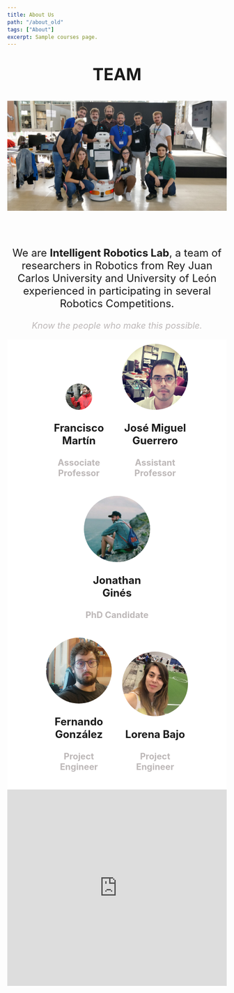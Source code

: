 ```yaml
---
title: About Us
path: "/about_old"
tags: ["About"]
excerpt: Sample courses page.
---
```


<style>
.grid {
  background: #fff;
  margin-bottom: 10px;
}

.grid .grid-img {
  width: 30%;
  margin: 10px;
  display: inline-block;
  position: relative;
}

.grid-img img {
  border-top-left-radius: 80%;
  border-top-right-radius: 80%;
  border-bottom-right-radius: 80%;
  border-bottom-left-radius: 80%;
}

.description {
  max-width: 100%;
  margin-top: 50px;
}

.description p {
  max-width: 100%;
  text-align: center;
}
iframe {
  width: 100%;
}
</style>

<div style="text-align: center;">

  <p style="font-size:38px">
    <strong>TEAM</strong>
  </p>
  <img src="../assets/images/intellrobotslab_team.jpg">

  <div class="description">
    <p style="font-size:24px">
      <br>
      We are <strong>Intelligent Robotics Lab</strong>, a team of researchers in Robotics
      from Rey Juan Carlos University and University of León experienced in
      participating in several Robotics Competitions.
    </p>
  </div>

  <p style="font-size:20px; color:#bdb8b8;">
    <i>Know the people who make this possible.</i>
  </p>
  <!-- start images Grid -->

  <div class="grid">
    <div class="grid-img">
      <img width="40%" src="../assets/images/paco.bin">
      <p style="font-size:24px">
        <strong>Francisco Martín</strong>
      </p>
      <p style="font-size:20px; color:#bdb8b8;">
        <strong>Associate Professor</strong>
      </p>
    </div>
    <div class="grid-img">
      <img src="../assets/images/josemiguel.jpg">
      <p style="font-size:24px">
        <strong>José Miguel Guerrero</strong>
      </p>
      <p style="font-size:20px; color:#bdb8b8;">
        <strong>Assistant Professor</strong>
      </p>
    </div>
    <div class="grid-img">
      <img src="../assets/images/jonatan.jpg">
      <p style="font-size:24px">
        <strong>Jonathan Ginés</strong>
      </p>
      <p style="font-size:20px; color:#bdb8b8;">
        <strong>PhD Candidate</strong>
      </p>
    </div>
    <div class="grid">
      <div class="grid-img">
        <img src="../assets/images/fernando.jpg" height="auto" width="auto">
        <p style="font-size:24px">
          <strong>Fernando González</strong>
        </p>
        <p style="font-size:20px; color:#bdb8b8;">
          <strong>Project Engineer</strong>
        </p>
      </div>
      <div class="grid-img">
        <img src="../assets/images/lorena.jpg">
        <p style="font-size:24px">
          <strong>Lorena Bajo</strong>
        </p>
        <p style="font-size:20px; color:#bdb8b8;">
          <strong>Project Engineer</strong>
        </p>
      </div>
  </div>

  <iframe src="https://www.google.com/maps/embed?pb=!1m18!1m12!1m3!1d3043.7073176428366!2d-3.8216746487588584!3d40.28225137162937!2m3!1f0!2f0!3f0!3m2!1i1024!2i768!4f13.1!3m3!1m2!1s0xd418b7f310d2417%3A0x8bb94231c370b55!2sUniversidad%20Rey%20Juan%20Carlos%20Campus%20de%20Fuenlabrada!5e0!3m2!1ses!2ses!4v1599824570268!5m2!1ses!2ses" width="600" height="450" frameborder="0" style="border:0;" allowfullscreen="" aria-hidden="false" tabindex="0"></iframe>

</div>
